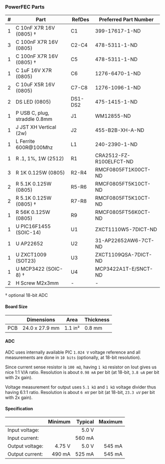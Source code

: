 ### PowerFEC Parts

|  # | Part                                      | RefDes  | Preferred Part Number         |
|---:|-------------------------------------------|---------|-------------------------------|
|  1 | C 10nF X7R 16V (0805)                   † | C1      | 399-17617-1-ND                |
|  3 | C 100nF X7R 16V (0805)                    | C2-C4   | 478-5311-1-ND                 |
|  1 | C 100nF X7R 16V (0805)                  † | C5      | 478-5311-1-ND                 |
|  1 | C 1uF 16V X7R (0805)                      | C6      | 1276-6470-1-ND                |
|  2 | C 10uF X5R 16V (0805)                     | C7-C8   | 1276-1096-1-ND                |
|  2 | DS LED (0805)                             | DS1-DS2 | 475-1415-1-ND                 |
|  1 | P USB C, plug, straddle 0.8mm             | J1      | WM12855-ND                    |
|  1 | J JST XH Vertical (2w)                    | J2      | 455-B2B-XH-A-ND               |
|  1 | L Ferrite 600R@100Mhz                     | L1      | 240-2390-1-ND                 |
|  1 | R .1, 1%, 1W (2512)                       | R1      | CRA2512-FZ-R100ELFCT-ND       |
|  3 | R 1K 0.125W (0805)                        | R2-R4   | RMCF0805FT1K00CT-ND           |
|  2 | R 5.1K 0.125W (0805)                      | R5-R6   | RMCF0805FT5K10CT-ND           |
|  2 | R 5.1K 0.125W (0805)                    † | R7-R8   | RMCF0805FT5K10CT-ND           |
|  1 | R 56K 0.125W (0805)                       | R9      | RMCF0805FT56K0CT-ND           |
|  1 | U PIC16F1455 (SOIC-14)                    | U1      | ZXCT1110W5-7DICT-ND           |
|  1 | U AP22652                                 | U2      | 31-AP22652AW6-7CT-ND          |
|  1 | U ZXCT1009 (SOT23)                        | U3      | ZXCT1109QSA-7DICT-ND          |
|  1 | U MCP3422 (SOIC-8)                      † | U4      | MCP3422A1T-E/SNCT-ND          |
|  2 | H Screw M2x3mm                            | -       | -                             |

† optional 18-bit ADC


#### Board Size

|       |      Dimensions | Area    | Thickness |
|-------|-----------------|---------|-----------|
| PCB   |  24.0 x 27.9 mm | 1.1 in² |    0.8 mm |


#### ADC

ADC uses internally available PIC `1.024 V` voltage reference and all
measurements are done in `10 bits` (optionally, at 18-bit resolution).

Since current sense resistor is `100 mΩ`, having `1 kΩ` resistor on Iout gives
us nice 1:1 V/A ratio. Resolution is about `0.98 mA` per bit (at 18-bit,
`3.8 uA` per bit with 2x gain).

Voltage measurement for output uses `5.1 kΩ` and `1 kΩ` voltage divider thus
having 6.1:1 ratio. Resolution is about `6 mV` per bit (at 18-bit, `23.3 uV` per
bit with 2x gain).


#### Specification

|                 | Minimum | Typical | Maximum |
|-----------------|--------:|--------:|--------:|
| Input voltage:  |         |   5.0 V |         |
| Input current:  |         |  560 mA |         |
| Output voltage: |  4.75 V |   5.0 V |  545 mA |
| Output current: |  490 mA |  525 mA |  545 mA |
